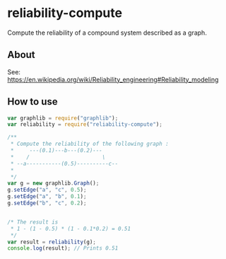 # reliability-compute
Compute the reliability of a compound system described as a graph.

## About
See: https://en.wikipedia.org/wiki/Reliability_engineering#Reliability_modeling

## How to use
```js
var graphlib = require("graphlib");
var reliability = require("reliability-compute");

/**
 * Compute the reliability of the following graph :
 *     ---(0.1)---b---(0.2)---
 *    /                       \
 * --a-----------(0.5)----------c--
 *
 */
var g = new graphlib.Graph();
g.setEdge("a", "c", 0.5);
g.setEdge("a", "b", 0.1);
g.setEdge("b", "c", 0.2);


/* The result is
 * 1 - (1 - 0.5) * (1 - 0.1*0.2) = 0.51
 */
var result = reliability(g);
console.log(result); // Prints 0.51
```
